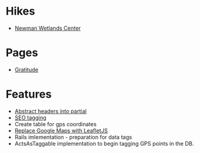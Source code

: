# Hikes
* [Newman Wetlands Center](pages/parks/newman-wetlands-center.html.erb)
# Pages
* [Gratitude](pages/parks/newman-wetlands-center.html.erb)
# Features
* [Abstract headers into partial](layouts/_headers.html.erb)
* [SEO tagging](layouts/layout.html.erb)
* Create table for gps coordinates
* [Replace Google Maps with LeafletJS](pages/index.html.erb)
* Rails imlementation - preparation for data tags
* ActsAsTaggable implementation to begin tagging GPS points in the DB.
